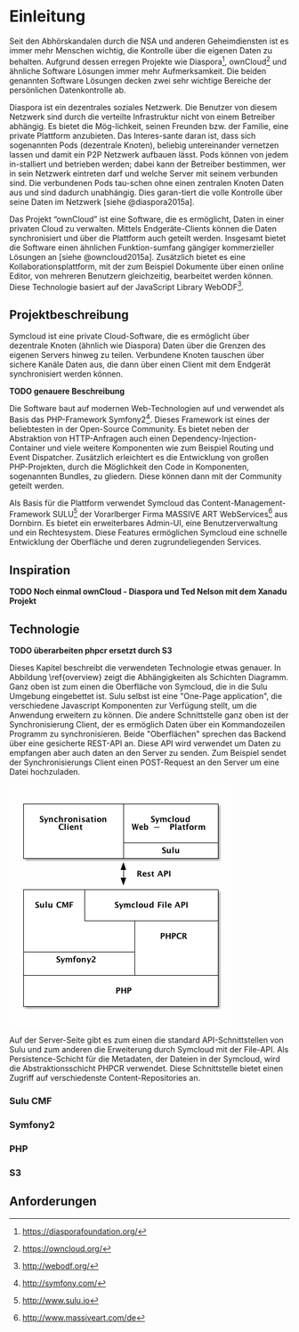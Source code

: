 # Einleitung

Seit den Abhörskandalen durch die NSA und anderen Geheimdiensten ist es immer mehr Menschen wichtig, die Kontrolle über die eigenen Daten zu behalten. Aufgrund dessen erregen Projekte wie Diaspora[^1], ownCloud[^2] und ähnliche Software Lösungen immer mehr Aufmerksamkeit. Die beiden genannten Software Lösungen decken zwei sehr wichtige Bereiche der persönlichen Datenkontrolle ab.

Diaspora ist ein dezentrales soziales Netzwerk. Die Benutzer von diesem Netzwerk sind durch die verteilte Infrastruktur nicht von einem Betreiber abhängig. Es bietet die Mög-lichkeit, seinen Freunden bzw. der Familie, eine private Plattform anzubieten. Das Interes-sante daran ist, dass sich sogenannten Pods (dezentrale Knoten), beliebig untereinander vernetzen lassen und damit ein P2P Netzwerk aufbauen lässt. Pods können von jedem in-stalliert und betrieben werden; dabei kann der Betreiber bestimmen, wer in sein Netzwerk eintreten darf und welche Server mit seinem verbunden sind. Die verbundenen Pods tau-schen ohne einen zentralen Knoten Daten aus und sind dadurch unabhängig. Dies garan-tiert die volle Kontrolle über seine Daten im Netzwerk [siehe @diaspora2015a].

Das Projekt “ownCloud” ist eine Software, die es ermöglicht, Daten in einer privaten Cloud zu verwalten. Mittels Endgeräte-Clients können die Daten synchronisiert und über die Plattform auch geteilt werden. Insgesamt bietet die Software einen ähnlichen Funktion-sumfang gängiger kommerzieller Lösungen an [siehe @owncloud2015a]. Zusätzlich bietet es eine Kollaborationsplattform, mit der zum Beispiel Dokumente über einen online Editor, von mehreren Benutzern gleichzeitig, bearbeitet werden können. Diese Technologie basiert auf der JavaScript Library WebODF[^3].

## Projektbeschreibung

Symcloud ist eine private Cloud-Software, die es ermöglicht über dezentrale Knoten (ähnlich wie Diaspora) Daten über die Grenzen des eigenen Servers hinweg zu teilen. Verbundene Knoten tauschen über sichere Kanäle Daten aus, die dann über einen Client mit dem Endgerät synchronisiert werden können.

__TODO genauere Beschreibung__

Die Software baut auf modernen Web-Technologien auf und verwendet als Basis das PHP-Framework Symfony2[^4]. Dieses Framework ist eines der beliebtesten in der Open-Source Community. Es bietet neben der Abstraktion von HTTP-Anfragen auch einen Dependency-Injection-Container und viele weitere Komponenten wie zum Beispiel Routing und Event Dispatcher. Zusätzlich erleichtert es die Entwicklung von großen PHP-Projekten, durch die Möglichkeit den Code in Komponenten, sogenannten Bundles, zu gliedern. Diese können dann mit der Community geteilt werden.

Als Basis für die Plattform verwendet Symcloud das Content-Management-Framework SULU[^5] der Vorarlberger Firma MASSIVE ART WebServices[^6] aus Dornbirn. Es bietet ein erweiterbares Admin-UI, eine Benutzerverwaltung und ein Rechtesystem. Diese Features ermöglichen Symcloud eine schnelle Entwicklung der Oberfläche und deren zugrundeliegenden Services. 

## Inspiration

__TODO Noch einmal ownCloud - Diaspora und Ted Nelson mit dem Xanadu Projekt__

## Technologie

__TODO überarbeiten phpcr ersetzt durch S3__

Dieses Kapitel beschreibt die verwendeten Technologie etwas genauer. In Abbildung \ref{overview} zeigt die Abhängigkeiten als Schichten Diagramm. Ganz oben ist zum einen die Oberfläche von Symcloud, die in die Sulu Umgebung eingebettet ist. Sulu selbst ist eine "One-Page application", die verschiedene Javascript Komponenten zur Verfügung stellt, um die Anwendung erweitern zu können. Die andere Schnittstelle ganz oben ist der Synchronisierung Client, der es ermöglich Daten über ein Kommandozeilen Programm zu synchronisieren. Beide "Oberflächen" sprechen das Backend über eine gesicherte REST-API an. Diese API wird verwendet um Daten zu empfangen aber auch daten an den Server zu senden. Zum Beispiel sendet der Synchronisierungs Client einen POST-Request an den Server um eine Datei hochzuladen.

![Überblick über die Komponenten\label{overview}](diagrams/overview.png)

Auf der Server-Seite gibt es zum einen die standard API-Schnittstellen von Sulu und zum anderen die Erweiterung durch Symcloud mit der File-API. Als Persistence-Schicht für die Metadaten, der Dateien in der Symcloud, wird die Abstraktionsschicht PHPCR verwendet. Diese Schnittstelle bietet einen Zugriff auf verschiedenste Content-Repositories an.


### Sulu CMF



### Symfony2



### PHP



### S3


## Anforderungen



[^1]: <https://diasporafoundation.org/>
[^2]: <https://owncloud.org/>
[^3]: <http://webodf.org/>
[^4]: <http://symfony.com/>
[^5]: <http://www.sulu.io>
[^6]: <http://www.massiveart.com/de>
